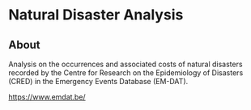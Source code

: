 # Natural Disaster Analysis

## About
Analysis on the occurrences and associated costs of natural disasters recorded by the Centre for Research on the Epidemiology of Disasters (CRED) in the Emergency Events Database (EM-DAT).

https://www.emdat.be/

